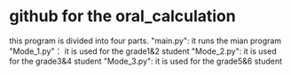 # github for the oral_calculation
this program is divided into four parts. 
"main.py": it runs the mian program
"Mode_1.py"： it is used for the grade1&2 student
"Mode_2.py":  it is used for the grade3&4 student
"Mode_3.py":  it is used for the grade5&6 student
